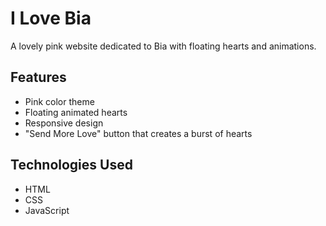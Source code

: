 # I Love Bia

A lovely pink website dedicated to Bia with floating hearts and animations.

## Features

- Pink color theme
- Floating animated hearts
- Responsive design
- "Send More Love" button that creates a burst of hearts

## Technologies Used

- HTML
- CSS
- JavaScript